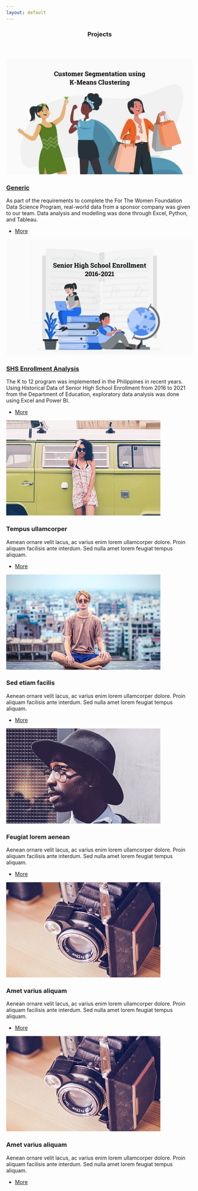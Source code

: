 ```yaml
---
layout: default
---
```


<!-- Section -->
<section>
	<header class="major">
		<h3>Projects</h3>
	</header>
	<div class="posts">
		<article>
			<a href="{{ '/posts/generic.html' | absolute_url }}" class="image"><img src="assets/images/persona.jpg" alt="" /></a>
			<h3><a href="{{ '/posts/generic.html' | absolute_url }}">Generic</a></h3>
			<p>As part of the requirements to complete the For The Women Foundation Data Science Program, real-world data from a sponsor company was given to our team. Data analysis and modelling was done through Excel, Python, and Tableau.</p>
			<ul class="actions">
				<li><a href="{{ '/posts/generic.html' | absolute_url }}" class="button">More</a></li>
			</ul>
		</article>
		<article>
			<a href="{{ '/posts/shs.html' | absolute_url }}" class="image"><img src="assets/images/shs.jpg" alt="" /></a>
			<h3><a href="{{ '/posts/shs.html' | absolute_url }}">SHS Enrollment Analysis</a></h3>
			<p>The K to 12 program was implemented in the Philippines in recent years. Using Historical Data of Senior High School Enrollment from 2016 to 2021 from the Department of Education, exploratory data analysis was done using Excel and Power BI.</p>
			<ul class="actions">
				<li><a href="{{ '/posts/shs.html' | absolute_url }}" class="button">More</a></li>
			</ul>
		</article>
		<article>
			<a href="#" class="image"><img src="assets/images/pic03.jpg" alt="" /></a>
			<h3>Tempus ullamcorper</h3>
			<p>Aenean ornare velit lacus, ac varius enim lorem ullamcorper dolore. Proin aliquam facilisis ante interdum. Sed nulla amet lorem feugiat tempus aliquam.</p>
			<ul class="actions">
				<li><a href="#" class="button">More</a></li>
			</ul>
		</article>
		<article>
			<a href="#" class="image"><img src="assets/images/pic04.jpg" alt="" /></a>
			<h3>Sed etiam facilis</h3>
			<p>Aenean ornare velit lacus, ac varius enim lorem ullamcorper dolore. Proin aliquam facilisis ante interdum. Sed nulla amet lorem feugiat tempus aliquam.</p>
			<ul class="actions">
				<li><a href="#" class="button">More</a></li>
			</ul>
		</article>
		<article>
			<a href="#" class="image"><img src="assets/images/pic05.jpg" alt="" /></a>
			<h3>Feugiat lorem aenean</h3>
			<p>Aenean ornare velit lacus, ac varius enim lorem ullamcorper dolore. Proin aliquam facilisis ante interdum. Sed nulla amet lorem feugiat tempus aliquam.</p>
			<ul class="actions">
				<li><a href="#" class="button">More</a></li>
			</ul>
		</article>
		<article>
			<a href="#" class="image"><img src="assets/images/pic06.jpg" alt="" /></a>
			<h3>Amet varius aliquam</h3>
			<p>Aenean ornare velit lacus, ac varius enim lorem ullamcorper dolore. Proin aliquam facilisis ante interdum. Sed nulla amet lorem feugiat tempus aliquam.</p>
			<ul class="actions">
				<li><a href="#" class="button">More</a></li>
			</ul>
		</article>
		<article>
			<a href="#" class="image"><img src="assets/images/pic06.jpg" alt="" /></a>
			<h3>Amet varius aliquam</h3>
			<p>Aenean ornare velit lacus, ac varius enim lorem ullamcorper dolore. Proin aliquam facilisis ante interdum. Sed nulla amet lorem feugiat tempus aliquam.</p>
			<ul class="actions">
				<li><a href="#" class="button">More</a></li>
			</ul>
		</article>
	</div>
</section>
